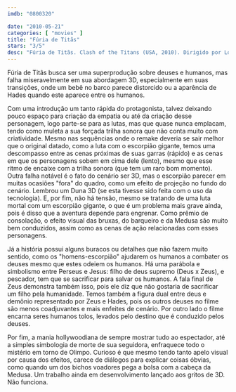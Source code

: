 ```yaml
---
imdb: "0800320"

date: "2010-05-21"
categories: [ "movies" ]
title: "Fúria de Titãs"
stars: "3/5"
desc: "Fúria de Titãs. Clash of the Titans (USA, 2010). Dirigido por Louis Leterrier. Escrito por Travis Beacham, Phil Hay, Matt Manfredi, Beverley Cross. Com Sam Worthington, Liam Neeson, Ralph Fiennes, Jason Flemyng, Gemma Arterton, Alexa Davalos, Tine Stapelfeldt, Mads Mikkelsen, Luke Evans."
---
```

Fúria de Titãs busca ser uma superprodução sobre deuses e humanos, mas falha miseravelmente em sua abordagem 3D, especialmente em suas transições, onde um bebê no barco parece distorcido ou a aparência de Hades quando este aparece entre os humanos.

Com uma introdução um tanto rápida do protagonista, talvez deixando pouco espaço para criação da empatia ou até da criação desse personagem, logo parte-se para as lutas, mas que quase nunca emplacam, tendo como muleta a sua forçada trilha sonora que não conta muito com criatividade. Mesmo nas sequências onde o remake deveria se sair melhor que o original datado, como a luta com o escorpião gigante, temos uma descompasso entre as cenas próximas de suas garras (rápido) e as cenas em que os personagens sobem em cima dele (lento), mesmo que esse ritmo de encaixe com a trilha sonora (que tem um raro bom momento). Outra falha notável é o fato do cenário ser 3D, mas o escorpião parecer em muitas ocasiões "fora" do quadro, como um efeito de projeção no fundo do cenário. Lembrou um Duna 3D (se esta tivesse sido feita com o uso da tecnologia). E, por fim, não há tensão, mesmo se tratando de uma luta mortal com um escorpião gigante, o que é um problema mais grave ainda, pois é disso que a aventura depende para engrenar. Como prêmio de consolação, o efeito visual das bruxas, do barqueiro e da Medusa são muito bem conduzidos, assim como as cenas de ação relacionadas com esses personagens.

Já a história possui alguns buracos ou detalhes que não fazem muito sentido, como os "homens-escorpião" ajudarem os humanos a combater os deuses mesmo que estes odeiem os humanos. Há uma parábola e simbolismo entre Perseus e Jesus: filho de deus supremo (Deus x Zeus), e pescador, tem que se sacrificar para salvar os humanos. A fala final de Zeus demonstra também isso, pois ele diz que não gostaria de sacrificar um filho pela humanidade. Temos também a figura dual entre deus e demônio representado por Zeus e Hades, pois os outros deuses no filme são menos coadjuvantes e mais enfeites de cenário. Por outro lado o filme encarna seres humanos tolos, levados pelo destino que é conduzido pelos deuses.

Por fim, a mania hollywoodiana de sempre mostrar tudo ao espectador, até a simples simbologia de morte de sua seguidora, enfraquece todo o mistério em torno de Olimpo. Curioso é que mesmo tendo tanto apelo visual por causa dos efeitos, carece de diálogos para explicar coisas óbvias, como quando um dos bichos voadores pega a bolsa com a cabeça da Medusa. Um trabalho ainda em desenvolvimento lançado aos gritos de 3D. Não funciona.
